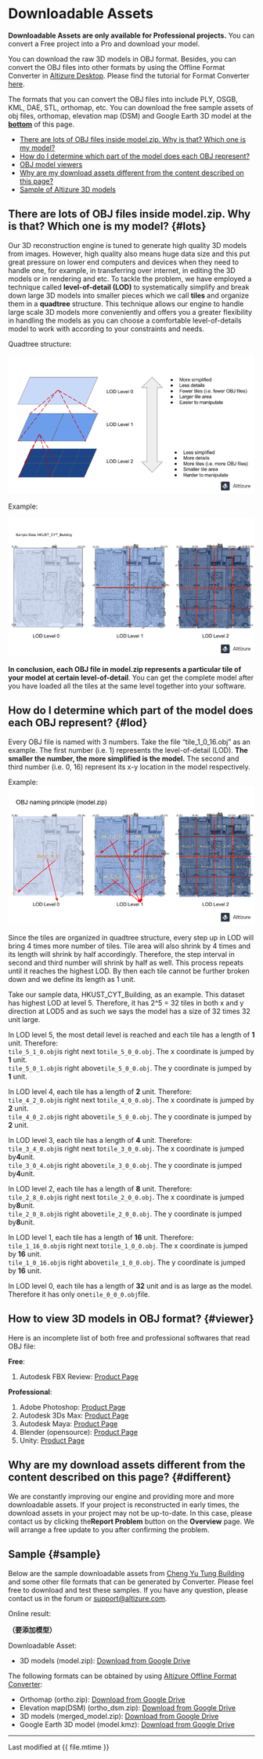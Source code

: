 # Downloadable Assets

**Downloadable Assets are only available for Professional projects.** You can convert a Free project into a Pro and download your model.

You can download the raw 3D models in OBJ format. Besides, you can convert the OBJ files into other formats by using the Offline Format Converter in [Altizure Desktop](https://www.altizure.com/download). Please find the tutorial for Format Converter [here](offline-format-converter.html).

The formats that you can convert the OBJ files into include PLY, OSGB, KML, DAE, STL, orthomap, etc. You can download the free sample assets of obj files, orthomap, elevation map \(DSM\) and Google Earth 3D model at the [**bottom**](#sample) of this page.

* [There are lots of OBJ files inside model.zip. Why is that? Which one is my model?](#lots)
* [How do I determine which part of the model does each OBJ represent?](#lod)
* [OBJ model viewers](#viewer)
* [Why are my download assets different from the content described on this page?](#different)
* [Sample of Altizure 3D models](#sample)

## There are lots of OBJ files inside model.zip. Why is that? Which one is my model? {#lots}

Our 3D reconstruction engine is tuned to generate high quality 3D models from images. However, high quality also means huge data size and this put great pressure on lower end computers and devices when they need to handle one, for example, in transferring over internet, in editing the 3D models or in rendering and etc. To tackle the problem, we have employed a technique called **level-of-detail \(LOD\)** to systematically simplify and break down large 3D models into smaller pieces which we call **tiles** and organize them in a **quadtree** structure. This technique allows our engine to handle large scale 3D models more conveniently and offers you a greater flexibility in handling the models as you can choose a comfortable level-of-details model to work with according to your constraints and needs.

Quadtree structure:

![](../assets/Downloadable_Quadtree-structure.png)

Example:

![](../assets/Downloadable_Quadtree-Example.png) 

**In conclusion, each OBJ file in model.zip represents a particular tile of your model at certain level-of-detail**. You can get the complete model after you have loaded all the tiles at the same level together into your software.

## How do I determine which part of the model does each OBJ represent? {#lod}

Every OBJ file is named with 3 numbers. Take the file “tile\_1\_0\_16.obj” as an example. The first number \(i.e. 1\) represents the level-of-detail \(LOD\). **The smaller the number, the more simplified is the model.** The second and third number \(i.e. 0, 16\) represent its x-y location in the model respectively.

Example:![](../assets/Downloadable_obj-naming-principle.png)

Since the tiles are organized in quadtree structure, every step up in LOD will bring 4 times more number of tiles. Tile area will also shrink by 4 times and its length will shrink by half accordingly. Therefore, the step interval in second and third number will shrink by half as well. This process repeats until it reaches the highest LOD. By then each tile cannot be further broken down and we define its length as 1 unit.

Take our sample data, HKUST\_CYT\_Building, as an example. This dataset has highest LOD at level 5. Therefore, it has 2^5 = 32 tiles in both x and y direction at LOD5 and as such we says the model has a size of 32 times 32 unit large.

In LOD level 5, the most detail level is reached and each tile has a length of **1** unit. Therefore:  
`tile_5_1_0.obj`is right next to`tile_5_0_0.obj`. The x coordinate is jumped by **1** unit.  
`tile_5_0_1.obj`is right above`tile_5_0_0.obj`. The y coordinate is jumped by **1** unit.

In LOD level 4, each tile has a length of **2** unit. Therefore:  
`tile_4_2_0.obj`is right next to`tile_4_0_0.obj`. The x coordinate is jumped by **2** unit.  
`tile_4_0_2.obj`is right above`tile_5_0_0.obj`. The y coordinate is jumped by **2** unit.

In LOD level 3, each tile has a length of **4** unit. Therefore:  
`tile_3_4_0.obj`is right next to`tile_3_0_0.obj`. The x coordinate is jumped by**4**unit.  
`tile_3_0_4.obj`is right above`tile_3_0_0.obj`. The y coordinate is jumped by**4**unit.

In LOD level 2, each tile has a length of **8** unit. Therefore:  
`tile_2_8_0.obj`is right next to`tile_2_0_0.obj`. The x coordinate is jumped by**8**unit.  
`tile_2_0_8.obj`is right above`tile_2_0_0.obj`. The y coordinate is jumped by**8**unit.

In LOD level 1, each tile has a length of **16** unit. Therefore:  
`tile_1_16_0.obj`is right next to`tile_1_0_0.obj`. The x coordinate is jumped by **16** unit.  
`tile_1_0_16.obj`is right above`tile_1_0_0.obj`. The y coordinate is jumped by **16** unit.

In LOD level 0, each tile has a length of **32** unit and is as large as the model.  
Therefore it has only one`tile_0_0_0.obj`file.

## How to view 3D models in OBJ format? {#viewer}

Here is an incomplete list of both free and professional softwares that read OBJ file:

**Free**:

1. Autodesk FBX Review:
   [Product Page](http://www.autodesk.com/products/fbx/fbx-review)

**Professional**:

1. Adob​​​​e Photoshop:
   [Product Page](https://www.adobe.com/products/photoshop.html)
2. Autodesk 3Ds Max:
   [Product Page](https://www.autodesk.com/products/3ds-max/overview)
3. Autodesk Maya:
   [Product Page](http://www.autodesk.com/products/maya/overview)
4. Blender \(opensource\):
   [Product Page](https://www.blender.org/)
5. Unity:
   [Product Page](https://store.unity.com/?_ga=1.1178609.1753436748.1473386856)

## Why are my download assets different from the content described on this page? {#different}

We are constantly improving our engine and providing more and more downloadable assets. If your project is reconstructed in early times, the download assets in your project may not be up-to-date. In this case, please contact us by clicking the**Report Problem** button on the **Overview** page. We will arrange a free update to you after confirming the problem.



## Sample {#sample}

Below are the sample downloadable assets from [Cheng Yu Tung Building](https://www.altizure.com/project/5a08601a5d1dfe17d0c76ab1/model) and some other file formats that can be generated by Converter. Please feel free to download and test these samples. If you have any question, please contact us in the forum or support@altizure.com.

Online result:

**（要添加模型）**

Downloadable Asset:

* 3D models \(model.zip\):
  [Download from Google Drive](https://drive.google.com/file/d/1k68Ih25i7G1PPJ94f1VOmWAuk2mCKdv6/view)

The following formats can be obtained by using [Altizure Offline Format Converter](https://site.altizure.com/support/articles/format_conversion):

* Orthomap \(ortho.zip\):
  [Download from Google Drive](https://drive.google.com/file/d/1UU82tWACv00c_vU3nG7kxS-nzOkscy8m/view?usp=sharing)
* Elevation map\(DSM\) \(ortho\_dsm.zip\):
  [Download from Google Drive](https://drive.google.com/file/d/1CmTtuWPo9OZXL5KgewSP9SaxUzeIl6Hb/view?usp=sharing)
* 3D models \(merged\_model.zip\):
  [Download from Google Drive](https://drive.google.com/file/d/1xzWAcoAoENvFwNmMuz9425TWOiVv6uq5/view?usp=sharing)
* Google Earth 3D model \(model.kmz\):
  [Download from Google Drive](https://drive.google.com/file/d/1uQqTq4S_y85AZahjJp9mFH7EAQhCY6pk/view?usp=sharing)


---

Last modified at {{ file.mtime }}

